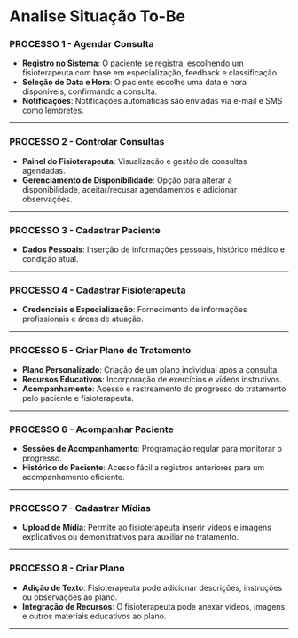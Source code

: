 # Analise Situação To-Be

### **PROCESSO 1 - Agendar Consulta**

- **Registro no Sistema**: O paciente se registra, escolhendo um fisioterapeuta com base em especialização, feedback e classificação.
- **Seleção de Data e Hora**: O paciente escolhe uma data e hora disponíveis, confirmando a consulta.
- **Notificações**: Notificações automáticas são enviadas via e-mail e SMS como lembretes.

---

### **PROCESSO 2 - Controlar Consultas**

- **Painel do Fisioterapeuta**: Visualização e gestão de consultas agendadas.
- **Gerenciamento de Disponibilidade**: Opção para alterar a disponibilidade, aceitar/recusar agendamentos e adicionar observações.

---

### **PROCESSO 3 - Cadastrar Paciente**

- **Dados Pessoais**: Inserção de informações pessoais, histórico médico e condição atual.

---

### **PROCESSO 4 - Cadastrar Fisioterapeuta**

- **Credenciais e Especialização**: Fornecimento de informações profissionais e áreas de atuação.

---

### **PROCESSO 5 - Criar Plano de Tratamento**

- **Plano Personalizado**: Criação de um plano individual após a consulta.
- **Recursos Educativos**: Incorporação de exercícios e vídeos instrutivos.
- **Acompanhamento**: Acesso e rastreamento do progresso do tratamento pelo paciente e fisioterapeuta.

---

### **PROCESSO 6 - Acompanhar Paciente**

- **Sessões de Acompanhamento**: Programação regular para monitorar o progresso.
- **Histórico do Paciente**: Acesso fácil a registros anteriores para um acompanhamento eficiente.

---

### **PROCESSO 7 - Cadastrar Mídias**

- **Upload de Mídia**: Permite ao fisioterapeuta inserir vídeos e imagens explicativos ou demonstrativos para auxiliar no tratamento.

---

### **PROCESSO 8 - Criar Plano**

- **Adição de Texto**: Fisioterapeuta pode adicionar descrições, instruções ou observações ao plano.
- **Integração de Recursos**: O fisioterapeuta pode anexar vídeos, imagens e outros materiais educativos ao plano.

---
